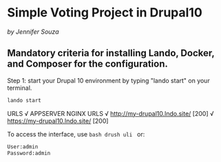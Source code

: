 # Simple Voting Project in Drupal10
*by Jennifer Souza*

## Mandatory criteria for installing Lando, Docker, and Composer for the configuration.

Step 1: start your Drupal 10 environment by typing "lando start" on your terminal.

```bash
lando start
```


URLS
√ APPSERVER NGINX URLS
√ http://my-drupal10.lndo.site/ [200]
√ https://my-drupal10.lndo.site/ [200]

To access the interface, use ```bash drush uli ``` or:
```bash
User:admin
Password:admin
```